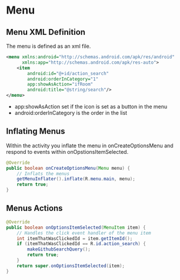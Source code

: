 # Menu #

## Menu XML Definition ##

The menu is defined as an xml file.

```xml
<menu xmlns:android="http://schemas.android.com/apk/res/android"
      xmlns:app="http://schemas.android.com/apk/res-auto">
    <item
        android:id="@+id/action_search"
        android:orderInCategory="1"
        app:showAsAction="ifRoom"
        android:title="@string/search"/>
</menu>
```

- app:showAsAction set if the icon is set as a button in the menu
- android:orderInCategory is the order in the list

## Inflating Menus ##

Within the activity you inflate the menu in onCreateOptionsMenu and respond to events within onOpstionsItemSelected.


```java
@Override
public boolean onCreateOptionsMenu(Menu menu) {
	// Inflats the menus
    getMenuInflater().inflate(R.menu.main, menu);
    return true;
}
```

## Menus Actions ##

```java
@Override
public boolean onOptionsItemSelected(MenuItem item) {
	// Handles the click event handler of the menu item
    int itemThatWasClickedId = item.getItemId();
    if (itemThatWasClickedId == R.id.action_search) {
        makeGithubSearchQuery();
        return true;
    }
    return super.onOptionsItemSelected(item);
}
```